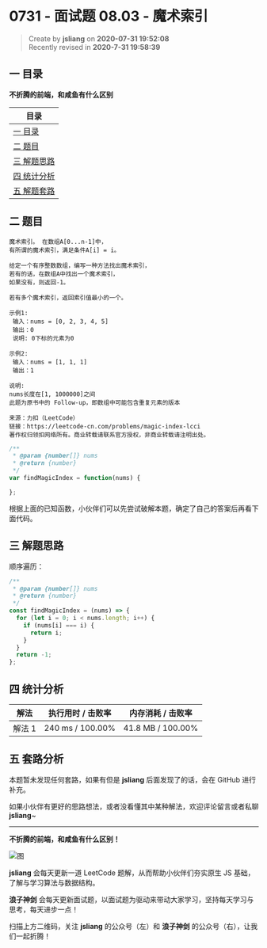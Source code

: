 0731 - 面试题 08.03 - 魔术索引
===

> Create by **jsliang** on **2020-07-31 19:52:08**  
> Recently revised in **2020-7-31 19:58:39**  

## 一 目录

**不折腾的前端，和咸鱼有什么区别**

| 目录 |
| --- |
| [一 目录](#chapter-one) |
| [二 题目](#chapter-two) |
| [三 解题思路](#chapter-three) |
| [四 统计分析](#chapter-four) |
| [五 解题套路](#chapter-five) |

## 二 题目



```
魔术索引。 在数组A[0...n-1]中，
有所谓的魔术索引，满足条件A[i] = i。

给定一个有序整数数组，编写一种方法找出魔术索引，
若有的话，在数组A中找出一个魔术索引，
如果没有，则返回-1。

若有多个魔术索引，返回索引值最小的一个。

示例1:
 输入：nums = [0, 2, 3, 4, 5]
 输出：0
 说明: 0下标的元素为0

示例2:
 输入：nums = [1, 1, 1]
 输出：1

说明:
nums长度在[1, 1000000]之间
此题为原书中的 Follow-up，即数组中可能包含重复元素的版本

来源：力扣（LeetCode）
链接：https://leetcode-cn.com/problems/magic-index-lcci
著作权归领扣网络所有。商业转载请联系官方授权，非商业转载请注明出处。
```

```js
/**
 * @param {number[]} nums
 * @return {number}
 */
var findMagicIndex = function(nums) {

};
```

根据上面的已知函数，小伙伴们可以先尝试破解本题，确定了自己的答案后再看下面代码。

## 三 解题思路



顺序遍历：

```js
/**
 * @param {number[]} nums
 * @return {number}
 */
const findMagicIndex = (nums) => {
  for (let i = 0; i < nums.length; i++) {
    if (nums[i] === i) {
      return i;
    }
  }
  return -1;
};
```

## 四 统计分析



| 解法 | 执行用时 / 击败率 | 内存消耗 / 击败率 |
| --- | --- | --- |
| 解法 1 | 240 ms / 100.00%  | 41.8 MB / 100.00% |

## 五 套路分析



本题暂未发现任何套路，如果有但是 **jsliang** 后面发现了的话，会在 GitHub 进行补充。

如果小伙伴有更好的思路想法，或者没看懂其中某种解法，欢迎评论留言或者私聊 **jsliang**~

---

**不折腾的前端，和咸鱼有什么区别！**

![图](https://github.com/LiangJunrong/document-library/blob/master/public-repertory/img/z-index-small.png?raw=true)

**jsliang** 会每天更新一道 LeetCode 题解，从而帮助小伙伴们夯实原生 JS 基础，了解与学习算法与数据结构。

**浪子神剑** 会每天更新面试题，以面试题为驱动来带动大家学习，坚持每天学习与思考，每天进步一点！

扫描上方二维码，关注 **jsliang** 的公众号（左）和 **浪子神剑** 的公众号（右），让我们一起折腾！

